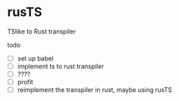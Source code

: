 # rusTS

TSlike to Rust transpiler

todo

- [ ] set up babel
- [ ] implement ts to rust transpiler
- [ ] ????
- [ ] profit
- [ ] reimplement the transpiler in rust, maybe using rusTS
